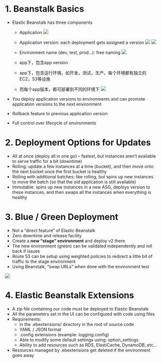 # 1. Beanstalk Basics
- Elastic Beanstalk has three components

  - Application
    ![](https://i.postimg.cc/k4gLp3cL/QQ-20190823151530.png)
  - Application version: each deployment gets assigned a version
    ![](https://i.postimg.cc/Vv72jYbK/image.png)
    ![](https://i.postimg.cc/j2srHg3S/image.png)
  - Environment name (dev, test, prod…): free naming
    ![](https://i.postimg.cc/q7fScDzH/image.png)

  - app下，包含app version
  - app下，包含运行环境，如开发，测试，生产。每个环境都有独立的EC2，S3等设施
  - 而每个app版本，都可部署到不同的环境下
    ![](https://i.postimg.cc/zGdM6Dt5/QQ-20190823155822.png)
    
- You deploy application versions to environments and can promote application versions to the next environment
- Rollback feature to previous application version
- Full control over lifecycle of environments


# 2. Deployment Options for Updates
- All at once (deploy all in one go) – fastest, but instances aren’t available to serve traffic for a bit (downtime)
- Rolling: update a few instances at a time (bucket), and then move onto the next bucket once the first bucket is healthy
- Rolling with additional batches: like rolling, but spins up new instances to move the batch (so that the old application is still available)
- Immutable: spins up new instances in a new ASG, deploys version to these instances, and then swaps all the instances when everything is healthy

# 3. Blue / Green Deployment
- Not a “direct feature” of Elastic Beanstalk
- Zero downtime and release facility
- Create a **new “stage” environment** and deploy v2 there
- The new environment (green) can be validated independently and roll back if issues
- Route 53 can be setup using weighted policies to redirect a little bit of traffic to the stage environment
- Using Beanstalk, “swap URLs” when done with the environment test

![](https://i.postimg.cc/rp74wby3/QQ-20190823160759.png)

# 4. Elastic Beanstalk Extensions
- A zip file containing our code must be deployed to Elastic Beanstalk
- All the parameters set in the UI can be configured with code using files
- Requirements:
  - in the .ebextensions/ directory in the root of source code
  - YAML / JSON format
  - .config extensions (example: logging.config)
  - Able to modify some default settings using: option_settings
  - Ability to add resources such as RDS, ElastiCache, DynamoDB, etc…
- Resources managed by .ebextensions get deleted if the environment goes away



































